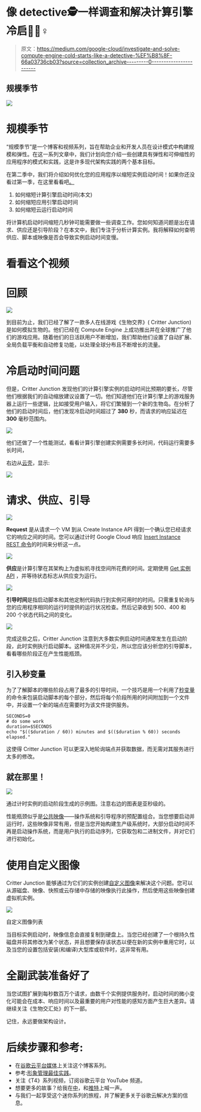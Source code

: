 # 像 detective🕵一样调查和解决计算引擎冷启动🏽‍♀️

> 原文：<https://medium.com/google-cloud/investigate-and-solve-compute-engine-cold-starts-like-a-detective-%EF%B8%8F-66a03736cb03?source=collection_archive---------0----------------------->

## 规模季节

![](img/e1a2c6532aeb3a25a6fd061e5f936ccf.png)

# 规模季节

“规模季节”是一个博客和视频系列，旨在帮助企业和开发人员在设计模式中构建规模和弹性。在这一系列文章中，我们计划向您介绍一些创建具有弹性和可伸缩性的应用程序的模式和实践，这是许多现代架构实践的两个基本目标。

在第二季中，我们将介绍如何优化您的应用程序以缩短实例启动时间！如果你还没看过第一季，在这里看看吧[。](/google-cloud/scale-and-resilience-arent-just-buzzwords-ce748360e80)

1.  如何缩短计算引擎启动时间(本文)
2.  如何缩短应用引擎启动时间
3.  如何缩短云运行启动时间

将计算机启动时间缩短几秒钟可能需要做一些调查工作。您如何知道问题是出在请求、供应还是引导阶段？在本文中，我们专注于分析计算实例。我将解释如何查明供应、脚本或映像是否会导致实例启动时间变慢。

# 看看这个视频

# 回顾

![](img/4c6303eed7edd7254b06a0029bc41702.png)

到目前为止，我们已经了解了一款多人在线游戏《生物交界》( Critter Junction)是如何模拟生物的。他们已经在 Compute Engine 上成功推出并在全球推广了他们的游戏应用。随着他们的日活跃用户不断增加，我们帮助他们设置了自动扩展、全局负载平衡和自动修复功能，以处理全球分布且不断增长的流量。

# 冷启动时间问题

但是，Critter Junction 发现他们的计算引擎实例的启动时间比预期的要长，尽管他们根据我们的自动缩放建议设置了一切。他们知道他们在计算引擎上的游戏服务器上运行一些逻辑，比如接受用户输入，将它们繁殖到一个新的生物岛。在分析了他们的启动时间后，他们发现冷启动时间超过了 **380** 秒，而请求的响应延迟在 **300** 毫秒范围内。

![](img/24c363053205de1a921d404d9e862b44.png)

他们还做了一个性能测试，看看计算引擎创建实例需要多长时间，代码运行需要多长时间，

右边从[云壳](https://cloud.google.com/shell)，显示:

![](img/86fb4ad27fe0835b4fea9af111b8e257.png)

# 请求、供应、引导

![](img/3d7a7c7b93881bafd964e70ddf13d817.png)

**Request** 是从请求一个 VM 到从 Create Instance API 得到一个确认您已经请求它的响应之间的时间。您可以通过计时 Google Cloud 响应 [Insert Instance REST 命令](https://cloud.google.com/compute/docs/reference/latest/instances/insert)的时间来分析这一点。

![](img/db618c341271b860f851fe0e7d89f9d2.png)

**供应**是计算引擎在其架构上为虚拟机寻找空间所花费的时间。定期使用 [Get 实例 API](https://cloud.google.com/compute/docs/reference/latest/instances/get) ，并等待状态标志从供应变为运行。

![](img/b5680829ce6de9c743ae8f1540de7e53.png)

**引导时间**是指启动脚本和其他定制代码执行到实例可用时的时间。只需重复轮询与您的应用程序相同的运行时提供的运行状况检查。然后记录收到 500、400 和 200 个状态代码之间的变化。

![](img/efbcd62a48aa2121b6bd95e6130660b1.png)

完成这些之后，Critter Junction 注意到大多数实例启动时间通常发生在启动阶段，此时实例执行启动脚本。这种情况并不少见，所以您应该分析您的引导脚本，看看哪些阶段正在产生性能瓶颈。

## 引入秒变量

为了了解脚本的哪些阶段占用了最多的引导时间，一个技巧是用一个利用了[秒变量](https://stackoverflow.com/questions/8903239/how-to-calculate-time-elapsed-in-bash-script)的命令来包装启动脚本的每个部分，然后将每个阶段所用的时间附加到一个文件中，并设置一个新的端点在需要时为该文件提供服务。

```
SECONDS=0
# do some work
duration=$SECONDS
echo "$(($duration / 60)) minutes and $(($duration % 60)) seconds elapsed."
```

这使得 Critter Junction 可以更深入地轮询端点并获取数据，而无需对其服务进行太多的修改。

## 就在那里！

![](img/699a0464e1ddbcdf9a67bfe684d0e305.png)

通过计时实例的启动阶段生成的示例图。注意右边的图表是亚秒级的。

性能瓶颈似乎是[公共映像](https://cloud.google.com/compute/docs/images#os-compute-support)——操作系统和引导程序的预配置组合。当您想要启动并运行时，这些映像非常有用，但是当您开始构建生产级系统时，大部分启动时间不再是启动操作系统，而是用户执行的启动序列，它获取包和二进制文件，并对它们进行初始化。

# 使用自定义图像

Critter Junction 能够通过为它们的实例创建[自定义图像](https://cloud.google.com/compute/docs/images/create-delete-deprecate-private-images)来解决这个问题。您可以从源磁盘、映像、快照或云存储中存储的映像执行此操作，然后使用这些映像创建虚拟机实例。

![](img/7c9b58fecc2c9d6913ff4eeff83b9109.png)

自定义图像列表

当目标实例启动时，映像信息会直接复制到硬盘上。当您已经创建了一个根持久性磁盘并将其修改为某个状态，并且想要保存该状态以便在新的实例中重用它时，以及当您的设置包括安装(和编译)大型库或软件时，这非常有用。

# 全副武装准备好了

当您试图扩展到每秒数百万个请求，由数千个实例提供服务时，启动时间的微小变化可能会在成本、响应时间以及最重要的用户对性能的感知方面产生巨大差异。请继续关注《生物交汇处》的下一部。

记住，永远要做架构设计。

# 后续步骤和参考:

*   在[谷歌云平台媒体](https://medium.com/google-cloud)上关注这个博客系列。
*   参考:[形象管理最佳实践](https://goo.gle/2CIQNtj)。
*   关注《T4》系列视频，订阅谷歌云平台 YouTube 频道。
*   想要更多的故事？给我在[中](/@swongful)，和[推特](http://twitter.com/swongful)上喊一声。
*   与我们一起享受这个迷你系列的旅程，并了解更多关于谷歌云解决方案的信息。
